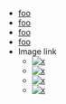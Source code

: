 
- [ foo ]
- [foo]
- [ foo ][ x ]
- [foo][x]
- Image link
  - [ ![x](x.png) ][x]
  - [![x](x.png)][x]
  - [ ![x] ][x]
  - [![x]][x]

[x]: /url
[foo]: /url
